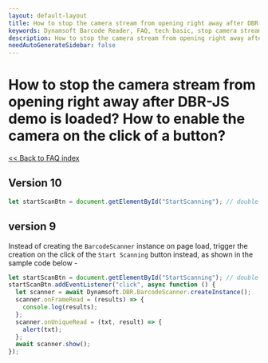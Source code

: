 ```yaml
---
layout: default-layout
title: How to stop the camera stream from opening right away after DBR-JS demo is loaded? How to enable the camera on the click of a button?
keywords: Dynamsoft Barcode Reader, FAQ, tech basic, stop camera stream, start scanning
description: How to stop the camera stream from opening right away after DBR-JS demo is loaded? How to enable the camera on the click of a button?
needAutoGenerateSidebar: false
---
```


# How to stop the camera stream from opening right away after DBR-JS demo is loaded? How to enable the camera on the click of a button?

[<< Back to FAQ index](index.md)

## Version 10
```javascript
let startScanBtn = document.getElementById("StartScanning"); // double check the ID of the button
```

## version 9

Instead of creating the `BarcodeScanner` instance on page load, trigger the creation on the click of the `Start Scanning` button instead, as shown in the sample code below -

```javascript
let startScanBtn = document.getElementById("StartScanning"); // double check the ID of the button
startScanBtn.addEventListener("click", async function () {
  let scanner = await Dynamsoft.DBR.BarcodeScanner.createInstance();
  scanner.onFrameRead = (results) => {
    console.log(results);
  };
  scanner.onUniqueRead = (txt, result) => {
    alert(txt);
  };
  await scanner.show();
});
```
